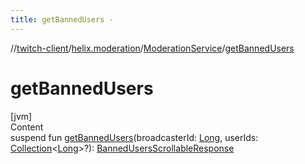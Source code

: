 ```yaml
---
title: getBannedUsers -
---
```

//[twitch-client](../../index.md)/[helix.moderation](../index.md)/[ModerationService](index.md)/[getBannedUsers](get-banned-users.md)



# getBannedUsers  
[jvm]  
Content  
suspend fun [getBannedUsers](get-banned-users.md)(broadcasterId: [Long](https://kotlinlang.org/api/latest/jvm/stdlib/kotlin/-long/index.html), userIds: [Collection](https://kotlinlang.org/api/latest/jvm/stdlib/kotlin.collections/-collection/index.html)<[Long](https://kotlinlang.org/api/latest/jvm/stdlib/kotlin/-long/index.html)>?): [BannedUsersScrollableResponse](../-banned-users-scrollable-response/index.md)  



